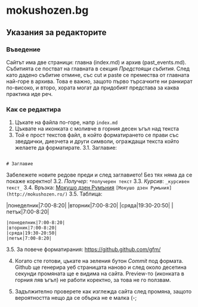 # mokushozen.bg
## Указания за редакторите

### Въведение
Сайтът има две страници: главна (index.md) и архив (past_events.md). Събитията се постват на главната в секция *Предстоящи събития*. След като дадено събитие отмине, със cut и paste се премества от главната най-горе в архива. Това е важно, защото първо търсачките ни ранкират по-високо, и второ, хората могат да придобият представа за каква практика иде реч.

### Как се редактира

1. Цъкате на файла по-горе, напр `index.md`
2. Цъквате на иконката с моливче в горния десен ъгъл над текста
3. Той е прост текстов файл, в който форматирането се прави със зведдички, диезчета и други символи, ограждащи текста който желаете да форматирате.
3.1. Заглавие: 
```

# Заглавие

```
Забележете новите редове преди и след заглавието! Без тях няма да се покаже коректно!
3.2. *Получер*: `*получерен текст`
3.3. _Курсив_: `_курсивен текст_`
3.4. Връзка:  [Мокушо дзен Румъния](http://mokushozen.ro/) `[Мокушо дзен Румъния](http://mokushozen.ro/)`
3.5. Таблица: 

|понеделник|7:00-8:20|
|вторник|7:00-8:20|
|сряда|19:30-20:50|
|петък|7:00-8:20|

```
|понеделник|7:00-8:20|
|вторник|7:00-8:20|
|сряда|19:30-20:50|
|петък|7:00-8:20|
```
3.5. За повече форматирания: https://github.github.com/gfm/

4. Когато сте готови, цъкате на зеления бутон *Commit* под формата. Github ще генерира уеб страницата наново и след около десетина секунди промяната ще е видима на сайта. Preview-то (иконката в горния ляв ъгъл) не работи коректно, за това не го ползвам.

5. Задължително проверете как изглежда сайта след промяна, защото вероятността нещо да се обърка не е малка (-;
